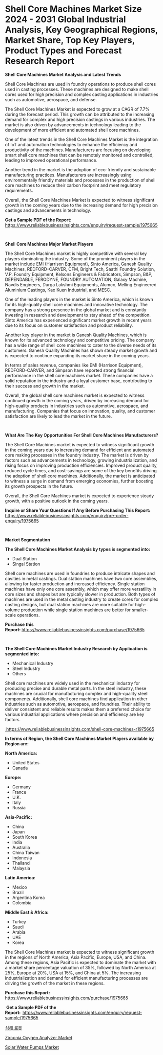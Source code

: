 <p><h1>Shell Core Machines Market Size 2024 - 2031 Global Industrial Analysis, Key Geographical Regions, Market Share, Top Key Players, Product Types and Forecast Research Report</h1></p><p><strong>Shell Core Machines Market Analysis and Latest Trends</strong></p>
<p><p>Shell Core Machines are used in foundry operations to produce shell cores used in casting processes. These machines are designed to make shell cores used for high precision and complex casting applications in industries such as automotive, aerospace, and defense.</p><p>The Shell Core Machines Market is expected to grow at a CAGR of 7.7% during the forecast period. This growth can be attributed to the increasing demand for complex and high precision castings in various industries. The market is also driven by advancements in technology leading to the development of more efficient and automated shell core machines.</p><p>One of the latest trends in the Shell Core Machines Market is the integration of IoT and automation technologies to enhance the efficiency and productivity of the machines. Manufacturers are focusing on developing smart shell core machines that can be remotely monitored and controlled, leading to improved operational performance.</p><p>Another trend in the market is the adoption of eco-friendly and sustainable manufacturing practices. Manufacturers are increasingly using environmentally friendly materials and processes in the production of shell core machines to reduce their carbon footprint and meet regulatory requirements. </p><p>Overall, the Shell Core Machines Market is expected to witness significant growth in the coming years due to the increasing demand for high precision castings and advancements in technology.</p></p>
<p><strong>Get a Sample PDF of the Report:&nbsp;</strong> <a href="https://www.reliablebusinessinsights.com/enquiry/request-sample/1975665">https://www.reliablebusinessinsights.com/enquiry/request-sample/1975665</a></p>
<p>&nbsp;</p>
<p><strong>Shell Core Machines Major Market Players</strong></p>
<p><p>The Shell Core Machines market is highly competitive with several key players dominating the industry. Some of the prominent players in the market include EMI (Harrison Equipment), Sinto America, Ganesh Quality Machines, REDFORD-CARVER, CFM, Bright Tech, Saathi Foundry Solution, V.P. Foundry Equipment, Kelsons Engineers & Fabricators, Simpson, B&P, DEPENDABLE, FERODYNE, FOUNDRY AUTOMATION, Galaxy Machine, Navdis Engineers, Durga Lakshmi Equipments, Alumco, Melling Engineered Aluminium Castings, Kao Kuen Industrial, and MESC.</p><p>One of the leading players in the market is Sinto America, which is known for its high-quality shell core machines and innovative technology. The company has a strong presence in the global market and is constantly investing in research and development to stay ahead of the competition. Sinto America has experienced significant market growth in recent years due to its focus on customer satisfaction and product reliability.</p><p>Another key player in the market is Ganesh Quality Machines, which is known for its advanced technology and competitive pricing. The company has a wide range of shell core machines to cater to the diverse needs of its customers. Ganesh Quality Machines has shown steady market growth and is expected to continue expanding its market share in the coming years.</p><p>In terms of sales revenue, companies like EMI (Harrison Equipment), REDFORD-CARVER, and Simpson have reported strong financial performance in the shell core machines market. These companies have a solid reputation in the industry and a loyal customer base, contributing to their success and growth in the market.</p><p>Overall, the global shell core machines market is expected to witness continued growth in the coming years, driven by increasing demand for high-quality products in industries such as automotive, aerospace, and manufacturing. Companies that focus on innovation, quality, and customer satisfaction are likely to lead the market in the future.</p></p>
<p>&nbsp;</p>
<p><strong>What Are The Key Opportunities For Shell Core Machines Manufacturers?</strong></p>
<p><p>The Shell Core Machines market is expected to witness significant growth in the coming years due to increasing demand for efficient and automated core making processes in the foundry industry. The market is driven by factors such as advancements in technology, growing industrialization, and rising focus on improving production efficiencies. Improved product quality, reduced cycle times, and cost-savings are some of the key benefits driving the adoption of shell core machines. Additionally, the market is anticipated to witness a surge in demand from emerging economies, further boosting its growth prospects in the future.</p><p>Overall, the Shell Core Machines market is expected to experience steady growth, with a positive outlook in the coming years.</p></p>
<p><strong>Inquire or Share Your Questions If Any Before Purchasing This Report:</strong> <a href="https://www.reliablebusinessinsights.com/enquiry/pre-order-enquiry/1975665">https://www.reliablebusinessinsights.com/enquiry/pre-order-enquiry/1975665</a></p>
<p>&nbsp;</p>
<p><strong>Market Segmentation</strong></p>
<p><strong>The Shell Core Machines Market Analysis by types is segmented into:</strong></p>
<p><ul><li>Dual Station</li><li>Singal Station</li></ul></p>
<p><p>Shell core machines are used in foundries to produce intricate shapes and cavities in metal castings. Dual station machines have two core assemblies, allowing for faster production and increased efficiency. Single station machines have only one core assembly, which may offer more versatility in core sizes and shapes but are typically slower in production. Both types of machines are used in the metal casting industry to create cores for complex casting designs, but dual station machines are more suitable for high-volume production while single station machines are better for smaller-scale operations.</p></p>
<p><strong>Purchase this Report:&nbsp;</strong><a href="https://www.reliablebusinessinsights.com/purchase/1975665">https://www.reliablebusinessinsights.com/purchase/1975665</a></p>
<p>&nbsp;</p>
<p><strong>The Shell Core Machines Market Industry Research by Application is segmented into:</strong></p>
<p><ul><li>Mechanical Industry</li><li>Steel Industry</li><li>Others</li></ul></p>
<p><p>Shell core machines are widely used in the mechanical industry for producing precise and durable metal parts. In the steel industry, these machines are crucial for manufacturing complex and high-quality steel components. Additionally, shell core machines find application in other industries such as automotive, aerospace, and foundries. Their ability to deliver consistent and reliable results makes them a preferred choice for various industrial applications where precision and efficiency are key factors.</p></p>
<p><a href="https://www.reliablebusinessinsights.com/shell-core-machines-r1975665">&nbsp;https://www.reliablebusinessinsights.com/shell-core-machines-r1975665</a></p>
<p><strong>In terms of Region, the Shell Core Machines Market Players available by Region are:</strong></p>
<p>
    <p> <strong> North America: </strong>
        <ul>
            <li>United States</li>
            <li>Canada</li>
        </ul>
        </p> 
    <p> <strong> Europe: </strong>
        <ul>
            <li>Germany</li>
            <li>France</li>
            <li>U.K.</li>
            <li>Italy</li>
            <li>Russia</li>
        </ul>
        </p> 
    <p> <strong> Asia-Pacific: </strong>
        <ul>
            <li>China</li>
            <li>Japan</li>
            <li>South Korea</li>
            <li>India</li>
            <li>Australia</li>
            <li>China Taiwan</li>
            <li>Indonesia</li>
            <li>Thailand</li>
            <li>Malaysia</li>
        </ul>
        </p> 
    <p> <strong> Latin America: </strong>
        <ul>
            <li>Mexico</li>
            <li>Brazil</li>
            <li>Argentina Korea</li>
            <li>Colombia</li>
        </ul>
        </p> 
    <p> <strong> Middle East & Africa: </strong>
        <ul>
            <li>Turkey</li>
            <li>Saudi</li>
            <li>Arabia</li>
            <li>UAE</li>
            <li>Korea</li>
        </ul>
    </p>
    </p>
<p><p>The Shell Core Machines market is expected to witness significant growth in the regions of North America, Asia Pacific, Europe, USA, and China. Among these regions, Asia Pacific is expected to dominate the market with a market share percentage valuation of 35%, followed by North America at 25%, Europe at 20%, USA at 15%, and China at 5%. The increasing industrialization and demand for efficient manufacturing processes are driving the growth of the market in these regions.</p></p>
<p><strong>Purchase this Report: </strong><a href="https://www.reliablebusinessinsights.com/purchase/1975665">https://www.reliablebusinessinsights.com/purchase/1975665</a></p>
<p>&nbsp;<strong>Get a Sample PDF of the Report:&nbsp;&nbsp;</strong><a href="https://www.reliablebusinessinsights.com/enquiry/request-sample/1975665">https://www.reliablebusinessinsights.com/enquiry/request-sample/1975665</a></p>
<p><strong></strong></p>
<p><p><a href="https://github.com/idcefvhkdut6/Market-Research-Report-List-2/blob/main/5273633169571.md">심해 로봇</a></p><p><a href="https://github.com/AndreanneHane2023/Market-Research-Report-List-1/blob/main/zirconia-oxygen-analyzer-market.md">Zirconia Oxygen Analyzer Market</a></p><p><a href="https://github.com/RyleeBauch2023/Market-Research-Report-List-1/blob/main/solar-water-pumps-market.md">Solar Water Pumps Market</a></p></p>